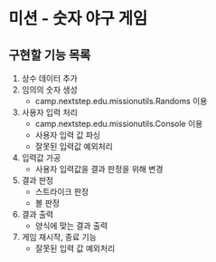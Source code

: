 # 미션 - 숫자 야구 게임

## 구현할 기능 목록

1. 상수 데이터 추가
2. 임의의 숫자 생성
   * camp.nextstep.edu.missionutils.Randoms 이용 
3. 사용자 입력 처리
   * camp.nextstep.edu.missionutils.Console 이용
   * 사용자 입력 값 파싱
   * 잘못된 입력값 예외처리
4. 입력값 가공
   * 사용자 입력값을 결과 판정을 위해 변경
5. 결과 판정
   * 스트라이크 판정
   * 볼 판정
6. 결과 출력
   * 양식에 맞는 결과 출력
7. 게임 재시작, 종료 기능
   * 잘못된 입력 값 예외처리
